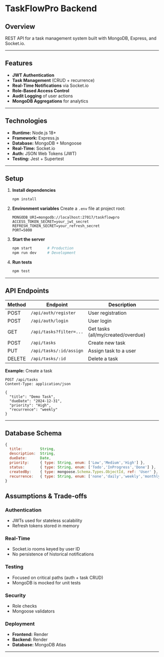 # TaskFlowPro Backend

## Overview
REST API for a task management system built with MongoDB, Express, and Socket.io.

---

## Features
- **JWT Authentication**  
- **Task Management** (CRUD + recurrence)  
- **Real‑Time Notifications** via Socket.io  
- **Role‑Based Access Control**  
- **Audit Logging** of user actions  
- **MongoDB Aggregations** for analytics  

---

## Technologies
- **Runtime:** Node.js 18+  
- **Framework:** Express.js  
- **Database:** MongoDB + Mongoose  
- **Real‑Time:** Socket.io  
- **Auth:** JSON Web Tokens (JWT)  
- **Testing:** Jest + Supertest  

---

## Setup

1. **Install dependencies**  
   ```bash
   npm install
   ```

2. **Environment variables**
   Create a `.env` file at project root:

   ```env
   MONGODB_URI=mongodb://localhost:27017/taskflowpro  
   ACCESS_TOKEN_SECRET=your_jwt_secret  
   REFRESH_TOKEN_SECRET=your_refresh_secret  
   PORT=5000  
   ```

3. **Start the server**

   ```bash
   npm start       # Production
   npm run dev     # Development
   ```

4. **Run tests**

   ```bash
   npm test
   ```

---

## API Endpoints

| Method | Endpoint                | Description                        |
| ------ | ----------------------- | ---------------------------------- |
| POST   | `/api/auth/register`    | User registration                  |
| POST   | `/api/auth/login`       | User login                         |
| GET    | `/api/tasks?filter=...` | Get tasks (all/my/created/overdue) |
| POST   | `/api/tasks`            | Create new task                    |
| PUT    | `/api/tasks/:id/assign` | Assign task to a user              |
| DELETE | `/api/tasks/:id`        | Delete a task                      |

**Example:** Create a task

```http
POST /api/tasks
Content-Type: application/json

{
  "title": "Demo Task",
  "dueDate": "2024-12-31",
  "priority": "High",
  "recurrence": "weekly"
}
```

---

## Database Schema

```js
{
  title:        String,
  description:  String,
  dueDate:      Date,
  priority:     { type: String, enum: ['Low','Medium','High'] },
  status:       { type: String, enum: ['Todo','InProgress','Done'] },
  createdBy:    { type: mongoose.Schema.Types.ObjectId, ref: 'User' },
  recurrence:   { type: String, enum: ['none','daily','weekly','monthly'] }
}
```
## Assumptions & Trade‑offs

### Authentication

* JWTs used for stateless scalability
* Refresh tokens stored in memory

### Real‑Time

* Socket.io rooms keyed by user ID
* No persistence of historical notifications

### Testing

* Focused on critical paths (auth + task CRUD)
* MongoDB is mocked for unit tests

### Security

* Role checks 
* Mongoose validators 

### Deployment

* **Frontend:** Render
* **Backend:** Render
* **Database:** MongoDB Atlas

---

